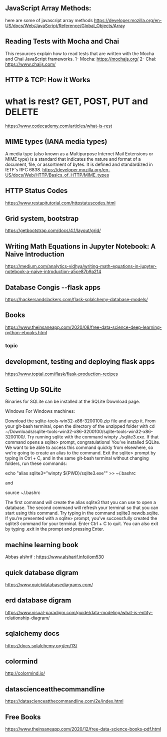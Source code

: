 ## JavaScript Array Methods:
here are some of javascript array methods
https://developer.mozilla.org/en-US/docs/Web/JavaScript/Reference/Global_Objects/Array

## Reading Tests with Mocha and Chai
This resources explain how to read tests that are written with the Mocha and Chai JavaScript frameworks.
1- Mocha: https://mochajs.org/
2- Chai: https://www.chaijs.com/

## HTTP & TCP: How it Works
# what is rest? GET, POST, PUT and DELETE
https://www.codecademy.com/articles/what-is-rest

## MIME types (IANA media types)
A media type (also known as a Multipurpose Internet Mail Extensions or MIME type) is a standard that indicates the nature and format of a document, file, or assortment of bytes. It is defined and standardized in IETF's RFC 6838.
https://developer.mozilla.org/en-US/docs/Web/HTTP/Basics_of_HTTP/MIME_types

## HTTP Status Codes
https://www.restapitutorial.com/httpstatuscodes.html

## Grid system, bootstrap
https://getbootstrap.com/docs/4.1/layout/grid/

## Writing Math Equations in Jupyter Notebook: A Naive Introduction

https://medium.com/analytics-vidhya/writing-math-equations-in-jupyter-notebook-a-naive-introduction-a5ce87b9a214

## Database Congis --flask apps
https://hackersandslackers.com/flask-sqlalchemy-database-models/

## Books
https://www.theinsaneapp.com/2020/08/free-data-science-deep-learning-python-ebooks.html

### topic
## development, testing and deploying flask apps
https://www.toptal.com/flask/flask-production-recipes

## Setting Up SQLite
Binaries for SQLite can be installed at the SQLite Download page.

Windows
For Windows machines:

Download the sqlite-tools-win32-x86-3200100.zip file and unzip it.
From your git-bash terminal, open the directory of the unzipped folder with cd ~/Downloads/sqlite-tools-win32-x86-3200100/sqlite-tools-win32-x86-3200100/.
Try running sqlite with the command winpty ./sqlite3.exe. If that command opens a sqlite> prompt, congratulations! You’ve installed SQLite.
We want to be able to access this command quickly from elsewhere, so we’re going to create an alias to the command. Exit the sqlite> prompt by typing in Ctrl + C, and in the same git-bash terminal without changing folders, run these commands:

echo "alias sqlite3=\"winpty ${PWD}/sqlite3.exe\"" >> ~/.bashrc

and

source ~/.bashrc

The first command will create the alias sqlite3 that you can use to open a database. The second command will refresh your terminal so that you can start using this command. Try typing in the command sqlite3 newdb.sqlite. If you’re presented with a sqlite> prompt, you’ve successfully created the sqlite3 command for your terminal. Enter Ctrl + C to quit. You can also exit by typing .exit in the prompt and pressing Enter.

## machine learning book
Abbas alshrif : https://www.alsharif.info/iom530

## quick database digram
https://www.quickdatabasediagrams.com/

## erd database digram
https://www.visual-paradigm.com/guide/data-modeling/what-is-entity-relationship-diagram/

## sqlalchemy docs
https://docs.sqlalchemy.org/en/13/

## colormind
http://colormind.io/

## datascienceatthecommandline
https://datascienceatthecommandline.com/2e/index.html

## Free Books
https://www.theinsaneapp.com/2020/12/free-data-science-books-pdf.html
